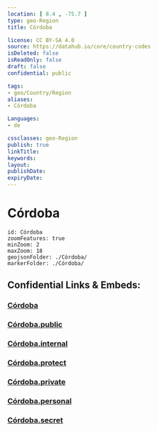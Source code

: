 ```yaml
---
location: [ 8.4 , -75.7 ] 
type: geo-Region
title: Córdoba

license: CC BY-SA 4.0
source: https://datahub.io/core/country-codes
isDeleted: false
isReadOnly: false
draft: false
confidential: public

tags:
- geo/Country/Region
aliases:
- Córdoba

Languages:
- de

cssclasses: geo-Region
publish: true
linkTitle: 
keywords: 
layout: 
publishDate: 
expiryDate: 
---
```


# Córdoba

```leaflet
id: Córdoba
zoomFeatures: true 
minZoom: 2 
maxZoom: 18
geojsonFolder: ./Córdoba/
markerFolder: ./Córdoba/
```


## Confidential Links & Embeds: 

### [Córdoba](/_Standards/Earth/Continent/America~South/Colombia/departments~Colombia/Córdoba.md) 

### [Córdoba.public](/_public/Earth/Continent/America~South/Colombia/departments~Colombia/Córdoba.public.md) 

### [Córdoba.internal](/_internal/Earth/Continent/America~South/Colombia/departments~Colombia/Córdoba.internal.md) 

### [Córdoba.protect](/_protect/Earth/Continent/America~South/Colombia/departments~Colombia/Córdoba.protect.md) 

### [Córdoba.private](/_private/Earth/Continent/America~South/Colombia/departments~Colombia/Córdoba.private.md) 

### [Córdoba.personal](/_personal/Earth/Continent/America~South/Colombia/departments~Colombia/Córdoba.personal.md) 

### [Córdoba.secret](/_secret/Earth/Continent/America~South/Colombia/departments~Colombia/Córdoba.secret.md)

